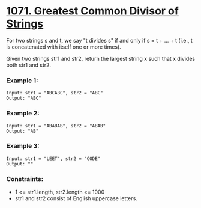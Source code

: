 # [1071. Greatest Common Divisor of Strings][question-link]

For two strings s and t, we say "t divides s" if and only if s = t + ... + t (i.e., t is concatenated with itself one or more times).

Given two strings str1 and str2, return the largest string x such that x divides both str1 and str2.

### Example 1:
```text
Input: str1 = "ABCABC", str2 = "ABC"
Output: "ABC"
```

### Example 2:
```text
Input: str1 = "ABABAB", str2 = "ABAB"
Output: "AB"
```

### Example 3:
```text
Input: str1 = "LEET", str2 = "CODE"
Output: ""
```

### Constraints:

* 1 <= str1.length, str2.length <= 1000
* str1 and str2 consist of English uppercase letters.

[question-link]: https://leetcode.com/problems/greatest-common-divisor-of-strings/?envType=study-plan-v2&envId=leetcode-75